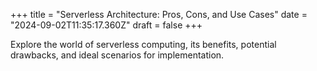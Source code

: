 +++
title = "Serverless Architecture: Pros, Cons, and Use Cases"
date = "2024-09-02T11:35:17.360Z"
draft = false
+++

  Explore the world of serverless computing, its benefits, potential drawbacks, and ideal scenarios for implementation.
        